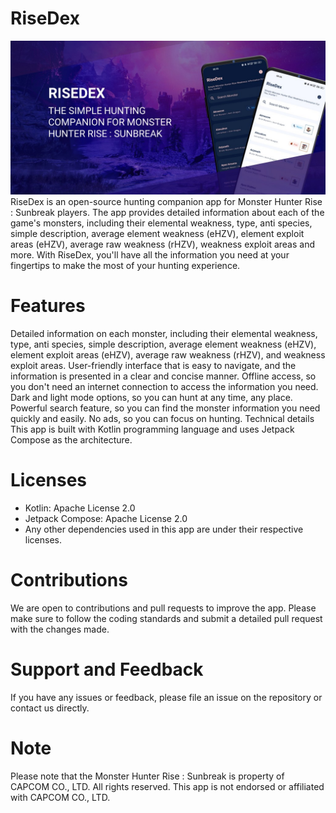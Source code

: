 # RiseDex
![RiseDex Banner](https://github.com/Syizuril/RiseDex/blob/main/banner/Banner%20FHD.JPG)
RiseDex is an open-source hunting companion app for Monster Hunter Rise : Sunbreak players. The app provides detailed information about each of the game's monsters, including their elemental weakness, type, anti species, simple description, average element weakness (eHZV), element exploit areas (eHZV), average raw weakness (rHZV), weakness exploit areas and more. With RiseDex, you'll have all the information you need at your fingertips to make the most of your hunting experience.

# Features
Detailed information on each monster, including their elemental weakness, type, anti species, simple description, average element weakness (eHZV), element exploit areas (eHZV), average raw weakness (rHZV), and weakness exploit areas.
User-friendly interface that is easy to navigate, and the information is presented in a clear and concise manner.
Offline access, so you don't need an internet connection to access the information you need.
Dark and light mode options, so you can hunt at any time, any place.
Powerful search feature, so you can find the monster information you need quickly and easily.
No ads, so you can focus on hunting.
Technical details
This app is built with Kotlin programming language and uses Jetpack Compose as the architecture.

# Licenses
- Kotlin: Apache License 2.0
- Jetpack Compose: Apache License 2.0
- Any other dependencies used in this app are under their respective licenses.

# Contributions
We are open to contributions and pull requests to improve the app. Please make sure to follow the coding standards and submit a detailed pull request with the changes made.

# Support and Feedback
If you have any issues or feedback, please file an issue on the repository or contact us directly.

# Note
Please note that the Monster Hunter Rise : Sunbreak is property of CAPCOM CO., LTD. All rights reserved. This app is not endorsed or affiliated with CAPCOM CO., LTD.
